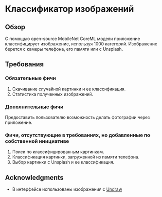 # Классификатор изображений

## Обзор
С помощью open-source MobileNet CoreML модели приложение классифицирует изображение, используя 1000 категорий.
Изображение берется с камеры телефона, его памяти или с Unsplash.

## Требования
### Обязательные фичи
1. Скачивание случайной картинки и ее классификация.
2. Статистика полученных изображений.

### Дополнительные фичи
Предоставить пользователю возможность делать фотографии через приложение.

### Фичи, отсутствующие в требованиях, но добавленные по собственной инициативе
1. Поиск по классифицированным картинкам.
2. Классификация картинки, загруженной из памяти телефона.
3. Выбор картинки с Unsplash и ее классификация.

## Acknowledgments
* В интерфейсе использованы изображения с [Undraw](undraw.co)
